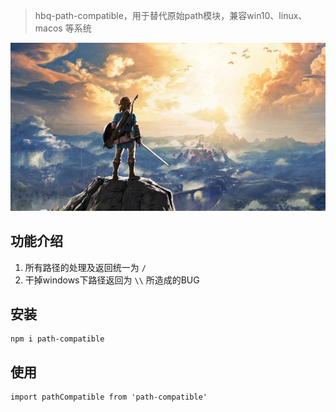 > hbq-path-compatible，用于替代原始path模块，兼容win10、linux、macos 等系统

![my love](./logo.png) 

## 功能介绍
1. 所有路径的处理及返回统一为 `/`
2. 干掉windows下路径返回为 `\\` 所造成的BUG

## 安装
```
npm i path-compatible
```

## 使用 
```
import pathCompatible from 'path-compatible' 
```
 
